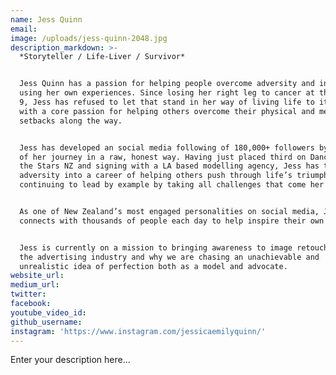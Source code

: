 ```yaml
---
name: Jess Quinn
email:
image: /uploads/jess-quinn-2048.jpg
description_markdown: >-
  *Storyteller / Life-Liver / Survivor*


  Jess Quinn has a passion for helping people overcome adversity and insecurity
  using her own experiences. Since losing her right leg to cancer at the age of
  9, Jess has refused to let that stand in her way of living life to its fullest
  with a core passion for helping others overcome their physical and mental
  setbacks along the way.


  Jess has developed an social media following of 180,000+ followers by speaking
  of her journey in a raw, honest way. Having just placed third on Dancing with
  the Stars NZ and signing with a LA based modelling agency, Jess has turned her
  adversity into a career of helping others push through life’s triumphs and
  continuing to lead by example by taking all challenges that come her way.


  As one of New Zealand’s most engaged personalities on social media, Jess
  connects with thousands of people each day to help inspire their own journey.


  Jess is currently on a mission to bringing awareness to image retouching in
  the advertising industry and why we are chasing an unachievable and
  unrealistic idea of perfection both as a model and advocate.
website_url:
medium_url:
twitter:
facebook:
youtube_video_id:
github_username:
instagram: 'https://www.instagram.com/jessicaemilyquinn/'
---
```


Enter your description here...
